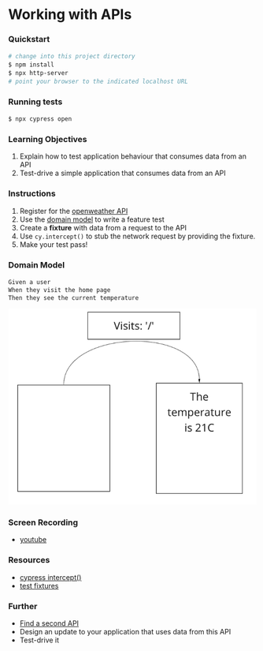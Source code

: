 # Working with APIs

### Quickstart
```sh
# change into this project directory
$ npm install
$ npx http-server
# point your browser to the indicated localhost URL
```

### Running tests
```sh
$ npx cypress open
```

### Learning Objectives
1. Explain how to test application behaviour that consumes data from an API
2. Test-drive a simple application that consumes data from an API

### Instructions
1. Register for the [openweather API](https://home.openweathermap.org/users/sign_up)
2. Use the [domain model](#domain-model) to write a feature test
3. Create a **fixture** with data from a request to the API
4. Use `cy.intercept()` to stub the network request by providing the fixture.
5. Make your test pass!

### Domain Model

```
Given a user
When they visit the home page
Then they see the current temperature
```
![](./images/domain-model.png)

### Screen Recording
- [youtube](https://youtu.be/Mxz5hvxqMNc)

### Resources
- [cypress intercept()](https://docs.cypress.io/api/commands/intercept#Comparison-to-cy-route)
- [test fixtures](https://stackoverflow.com/questions/12071344/what-are-fixtures-in-programming)

### Further

- [Find a second API](https://github.com/public-apis/public-apis)
- Design an update to your application that uses data from this API
- Test-drive it
